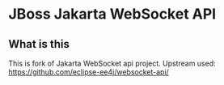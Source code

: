 JBoss Jakarta WebSocket API
==================================

What is this
-----------------------

This is fork of Jakarta WebSocket api project.
Upstream used: https://github.com/eclipse-ee4j/websocket-api/
